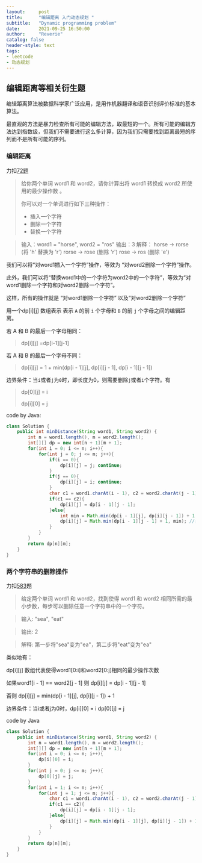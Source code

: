 ```yaml
---
layout:     post
title:      "编辑距离 入门动态规划 "
subtitle:   "Dynamic programming problem"
date:       2021-09-25 16:50:00
author:     "Reverie"
catalog: false
header-style: text
tags:
- leetcode
- 动态规划
---
```


## 编辑距离等相关衍生题

编辑距离算法被数据科学家广泛应用，是用作机器翻译和语音识别评价标准的基本算法。

最直观的方法是暴力检查所有可能的编辑方法，取最短的一个。所有可能的编辑方法达到指数级，但我们不需要进行这么多计算，因为我们只需要找到距离最短的序列而不是所有可能的序列。

### 编辑距离

力扣[72题](https://leetcode-cn.com/problems/edit-distance/)

>给你两个单词 word1 和 word2，请你计算出将 word1 转换成 word2 所使用的最少操作数 。
>
>你可以对一个单词进行如下三种操作：
>
>- 插入一个字符
>- 删除一个字符
>- 替换一个字符

> 输入：word1 = "horse", word2 = "ros"
> 输出：3
> 解释：
> horse -> rorse (将 'h' 替换为 'r')
> rorse -> rose (删除 'r')
> rose -> ros (删除 'e')

我们可以将“对word1插入一个字符”操作，等效为 “对word2删除一个字符”操作。

此外，我们可以将“替换word1中的一个字符为word2中的一个字符”，等效为“对word1删除一个字符和对word2删除一个字符”。

这样，所有的操作就是 “对word1删除一个字符” 以及“对word2删除一个字符”

用一个dp\[i][j] 数组表示 表示 `A` 的前 `i` 个字母和 `B` 的前 `j` 个字母之间的编辑距离。

若 A 和 B 的最后一个字母相同：

>  dp\[i][j] =dp\[i-1][j-1]

若 A 和 B 的最后一个字母不同：

> dp\[i][j] = 1 + min(dp\[i - 1][j],  dp\[i][j - 1], dp\[i - 1][j - 1])

边界条件：当`i`或者`j`为`0`时，即长度为0，则需要删除`j`或者`i`个字符。有

> dp\[0][j] = i
>
> dp\[i][0] = j

code by Java:

```java
class Solution {
    public int minDistance(String word1, String word2) {
        int n = word1.length(), m = word2.length();
        int[][] dp = new int[n + 1][m + 1];
        for(int i = 0; i <= n; i++){
            for(int j = 0; j <= m; j++){
                if(i == 0){
                    dp[i][j] = j; continue;
                }
                if(j == 0){
                    dp[i][j] = i; continue;
                }
                char c1 = word1.charAt(i - 1), c2 = word2.charAt(j - 1);
                if(c1 == c2){
                    dp[i][j] = dp[i - 1][j - 1];
                }else{
                    int min = Math.min(dp[i - 1][j], dp[i][j - 1]) + 1; // 对word1的删除操作，对word2的删除操作
                    dp[i][j] = Math.min(dp[i - 1][j - 1] + 1, min); //替换操作 dp[i-1][j-1]+1
                }
            }
        }
        return dp[n][m];
    }
}
```



### 两个字符串的删除操作

力扣[583](https://leetcode-cn.com/problems/delete-operation-for-two-strings/)题

> 给定两个单词 word1 和 word2，找到使得 word1 和 word2 相同所需的最小步数，每步可以删除任意一个字符串中的一个字符。

> 输入: "sea", "eat"

> 输出: 2

> 解释: 第一步将"sea"变为"ea"，第二步将"eat"变为"ea"

类似地有：

dp\[i][j] 数组代表使得word1[0:i]和word2[0:j]相同的最少操作次数

如果word1[i - 1] == word2[j - 1] 则 dp\[i][j] = dp\[i - 1][j - 1]

否则 dp\[i][j] = min(dp\[i - 1][j], dp\[i][j - 1]) + 1

边界条件：当i或者j为0时，dp\[i][0] = i  dp\[0][j] = j

code by Java

```java
class Solution {
    public int minDistance(String word1, String word2) {
        int n = word1.length(), m = word2.length();
        int[][] dp = new int[n + 1][m + 1];
        for(int i = 0; i <= n; i++){
            dp[i][0] = i;
        }
        for(int j = 0; j <= m; j++){
            dp[0][j] = j;
        }
        for(int i = 1; i <= n; i++){
            for(int j = 1; j <= m; j++){
                char c1 = word1.charAt(i - 1), c2 = word2.charAt(j - 1);
                if(c1 == c2){
                    dp[i][j] = dp[i - 1][j - 1];
                }else{
                    dp[i][j] = Math.min(dp[i - 1][j], dp[i][j - 1]) + 1;
                }
            }
        }
        return dp[n][m];
    }
}
```



### 

